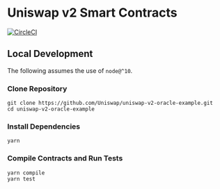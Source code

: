 # Uniswap v2 Smart Contracts
[![CircleCI](https://circleci.com/gh/Uniswap/uniswap-v2-oracle-example.svg?style=svg)](https://circleci.com/gh/Uniswap/uniswap-v2-oracle-example)

## Local Development

The following assumes the use of `node@^10`.

### Clone Repository
```
git clone https://github.com/Uniswap/uniswap-v2-oracle-example.git
cd uniswap-v2-oracle-example
```

### Install Dependencies
```
yarn
```

### Compile Contracts and Run Tests
```
yarn compile
yarn test
```
